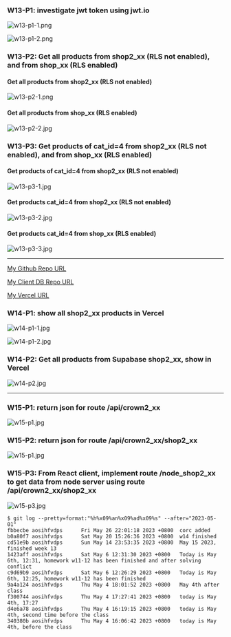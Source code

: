 ### W13-P1: investigate jwt token using jwt.io
 
![w13-p1-1.png](https://esqwkehuhxspbqsektof.supabase.co/storage/v1/object/public/demo-19/md_2A_img/w13-p1-1.png?t=2023-05-14T15%3A50%3A12.783Z)
 
![w13-p1-2.png](https://esqwkehuhxspbqsektof.supabase.co/storage/v1/object/public/demo-19/md_2A_img/w13-p1-2.png?t=2023-05-14T15%3A50%3A23.722Z)


### W13-P2: Get all products from shop2_xx (RLS not enabled), and from shop_xx (RLS enabled)
#### Get all products from shop2_xx (RLS not enabled)
![w13-p2-1.png](https://esqwkehuhxspbqsektof.supabase.co/storage/v1/object/public/demo-19/md_2A_img/w13-p2-1.png?t=2023-05-14T15%3A50%3A28.864Z)
#### Get all products from shop_xx (RLS enabled)
![w13-p2-2.jpg](https://esqwkehuhxspbqsektof.supabase.co/storage/v1/object/public/demo-19/md_2A_img/w13-p2-2.jpg?t=2023-05-14T15%3A50%3A36.730Z)


### W13-P3: Get products of cat_id=4 from shop2_xx (RLS not enabled), and from shop_xx (RLS enabled)
 
#### Get products of cat_id=4 from shop2_xx (RLS not enabled)
 
![w13-p3-1.jpg](https://esqwkehuhxspbqsektof.supabase.co/storage/v1/object/public/demo-19/md_2A_img/w13-p3-1.jpg?t=2023-05-14T15%3A50%3A41.433Z)
 
#### Get products cat_id=4 from shop2_xx (RLS not enabled)
 
![w13-p3-2.jpg](https://esqwkehuhxspbqsektof.supabase.co/storage/v1/object/public/demo-19/md_2A_img/w13-p3-2.jpg?t=2023-05-14T15%3A50%3A47.128Z)
 
#### Get products cat_id=4 from shop_xx (RLS enabled)
 
![w13-p3-3.jpg](https://esqwkehuhxspbqsektof.supabase.co/storage/v1/object/public/demo-19/md_2A_img/w13-p3-3.jpg?t=2023-05-14T15%3A50%3A50.715Z)

---
[My Github Repo URL](https://github.com/aosihfvdps/1112-2A-db-demo-410410319)
 
[My Client DB Repo URL](https://github.com/aosihfvdps/1112-client-db_19)
 
[My Vercel URL](https://1112-client-db-19-tau.vercel.app/)
 
### W14-P1: show all shop2_xx products in Vercel
 
![w14-p1-1.jpg](https://esqwkehuhxspbqsektof.supabase.co/storage/v1/object/public/demo-19/md_2A_img/w14-p1-1.jpg?t=2023-05-20T05%3A56%3A36.759Z)
 
![w14-p1-2.jpg](https://esqwkehuhxspbqsektof.supabase.co/storage/v1/object/public/demo-19/md_2A_img/w14-p1-2.jpg?t=2023-05-20T05%3A56%3A43.305Z)

### W14-P2: Get all products from Supabase shop2_xx, show in Vercel
 
![w14-p2.jpg](https://esqwkehuhxspbqsektof.supabase.co/storage/v1/object/public/demo-19/md_2A_img/w14-p2.jpg?t=2023-05-20T07%3A25%3A04.978Z)
 
---
### W15-P1: return json for route /api/crown2_xx
 
![w15-p1.jpg](https://esqwkehuhxspbqsektof.supabase.co/storage/v1/object/public/demo-19/md_2A_img/w15-p1.jpg?t=2023-05-26T14%3A07%3A39.016Z)

### W15-P2: return json for route /api/crown2_xx/shop2_xx
 
![w15-p1.jpg](https://esqwkehuhxspbqsektof.supabase.co/storage/v1/object/public/demo-19/md_2A_img/w15-p2.jpg?t=2023-05-26T14%3A07%3A59.499Z)

### W15-P3: From React client, implement route /node_shop2_xx to get data from node server using route /api/crown2_xx/shop2_xx
 
![w15-p3.jpg](https://esqwkehuhxspbqsektof.supabase.co/storage/v1/object/public/demo-19/md_2A_img/w15-p3.jpg?t=2023-05-26T14%3A08%3A11.874Z)

```
$ git log --pretty=format:"%h%x09%an%x09%ad%x09%s" --after="2023-05-01"
fbbecbe aosihfvdps      Fri May 26 22:01:18 2023 +0800  corc added
b0a80f7 aosihfvdps      Sat May 20 15:26:36 2023 +0800  w14 finished
cd51e9b aosihfvdps      Sun May 14 23:53:35 2023 +0800  May 15 2023, finished week 13
1423aff aosihfvdps      Sat May 6 12:31:30 2023 +0800   Today is May 6th, 12:31, homework w11-12 has been finished and after solving conflict
c9d69b9 aosihfvdps      Sat May 6 12:26:29 2023 +0800   Today is May 6th, 12:25, homework w11-12 has been finished
9a4a124 aosihfvdps      Thu May 4 18:01:52 2023 +0800   May 4th after class
f300744 aosihfvdps      Thu May 4 17:27:41 2023 +0800   today is May 4th, 17:27
d4e6a78 aosihfvdps      Thu May 4 16:19:15 2023 +0800   today is May 4th, second time before the class
340380b aosihfvdps      Thu May 4 16:06:42 2023 +0800   today is May 4th, before the class
```
